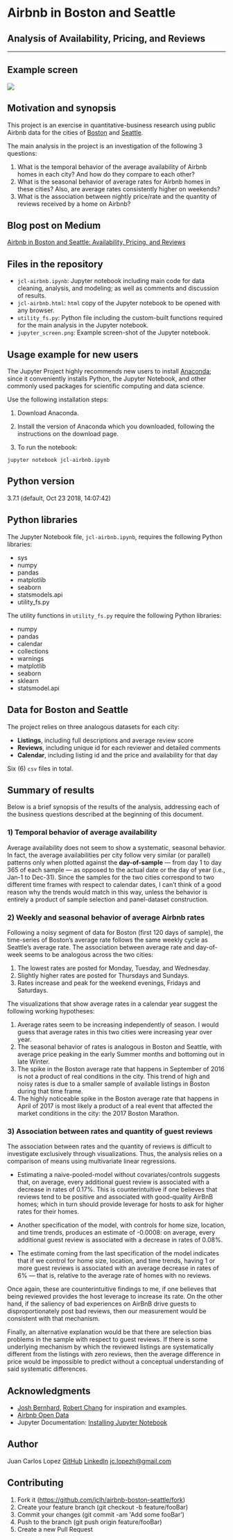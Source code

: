 # Airbnb in Boston and Seattle

## Analysis of Availability, Pricing, and Reviews

---

## Example screen

![](jupyter_screen.png)

## Motivation and synopsis

This project is an exercise in quantitative-business research using public Airbnb data for the cities of [Boston](https://www.kaggle.com/airbnb/boston) and [Seattle](https://www.kaggle.com/airbnb/seattle/data). 

The main analysis in the project is an investigation of the following 3 questions:

1. What is the temporal behavior of the average availability of Airbnb homes in each city? And how do they compare to each other?
2. What is the seasonal behavior of average rates for Airbnb homes in these cities? Also, are average rates consistently higher on weekends?
3. What is the association between nightly price/rate and the quantity of reviews received by a home on Airbnb?

## Blog post on Medium 

[Airbnb in Boston and Seattle: Availability, Pricing, and Reviews](https://medium.com/@jcl/airbnb-in-boston-and-seattle-d2a6daf82b11)

## Files in the repository

* `jcl-airbnb.ipynb`:  Jupyter notebook including main code for data cleaning, analysis, and modeling; as well as comments and discussion of results. 
* `jcl-airbnb.html`:  `html` copy of the Jupyter notebook to be opened with any browser. 
* `utility_fs.py`:  Python file including the custom-built functions required for the main analysis in the Jupyter notebook. 
* `jupyter_screen.png`:  Example screen-shot of the Jupyter notebook.

## Usage example for new users

The Jupyter Project highly recommends new users to install [Anaconda](https://www.anaconda.com/distribution/); since it conveniently installs Python, the Jupyter Notebook, and other commonly used packages for scientific computing and data science.

Use the following installation steps:

1. Download Anaconda.

2. Install the version of Anaconda which you downloaded, following the instructions on the download page.

3. To run the notebook:

```
jupyter notebook jcl-airbnb.ipynb
```

## Python version

3.7.1 (default, Oct 23 2018, 14:07:42) 

## Python libraries

The Jupyter Notebook file, `jcl-airbnb.ipynb`,  requires the following Python libraries:
- sys
- numpy
- pandas
- matplotlib
- seaborn
- statsmodels.api
- utility_fs.py

The utility functions in `utility_fs.py` require the following Python libraries:
- numpy
- pandas
- calendar
- collections
- warnings
- matplotlib
- seaborn
- sklearn
- statsmodel.api

## Data for Boston and Seattle

The project relies on three analogous datasets for each city:

* **Listings**, including full descriptions and average review score 
* **Reviews**, including unique id for each reviewer and detailed comments 
* **Calendar**, including listing id and the price and availability for that day

Six (6) `csv` files in total.

## Summary of results

Below is a brief synopsis of the results of the analysis, addressing each of the business questions described at the beginning of this document.

### 1)  Temporal behavior of average availability 

Average availability does not seem to show a systematic, seasonal behavior. In fact, the average availabilities per city follow very similar (or parallel) patterns only when plotted against the **day-of-sample** — from day 1 to day 365 of each sample — as opposed to the actual date or the day of year (i.e., Jan-1 to Dec-31). Since the samples for the two cities correspond to two different time frames with respect to calendar dates, I can’t think of a good reason why the trends would match in this way, unless the behavior is entirely a product of sample selection and panel-dataset construction.

### 2)  Weekly and seasonal behavior of average Airbnb rates 

Following a noisy segment of data for Boston (first 120 days of sample), the time-series of Boston’s average rate follows the same weekly cycle as Seattle’s average rate. The association between average rate and day-of-week seems to be analogous across the two cities:
1. The lowest rates are posted for Monday, Tuesday, and Wednesday.
2. Slightly higher rates are posted for Thursdays and Sundays.
3. Rates increase and peak for the weekend evenings, Fridays and Saturdays.

The visualizations that show average rates in a calendar year suggest the following working hypotheses: 
1. Average rates seem to be increasing independently of season. I would guess that average rates in this two cities were increasing year over year.
2. The seasonal behavior of rates is analogous in Boston and Seattle, with average price peaking in the early Summer months and bottoming out in late Winter.
3. The spike in the Boston average rate that happens in September of 2016 is not a product of real conditions in the city. This trend of high and noisy rates is due to a smaller sample of available listings in Boston during that time frame. 
4. The highly noticeable spike in the Boston average rate that happens in April of 2017 is most likely a product of a real event that affected the market conditions in the city: the 2017 Boston Marathon.

### 3)  Association between rates and quantity of guest reviews 

The association between rates and the quantity of reviews is difficult to investigate exclusively through visualizations. Thus, the analysis relies on a comparison of means using multivariate linear regressions.

* Estimating a naive-pooled-model without covariates/controls suggests that, on average, every additional guest review is associated with a decrease in rates of 0.17%. This is counterintuitive if one believes that reviews tend to be positive and associated with good-quality AirBnB homes; which in turn should provide leverage for hosts to ask for higher rates for their homes.

* Another specification of the model, with controls for home size, location, and time trends, produces an estimate of -0.0008: on average, every additional guest review is associated with a decrease in rates of 0.08%.

* The estimate coming from the last specification of the model indicates that if we control for home size, location, and time trends, having 1 or more guest reviews is associated with an average decrease in rates of 6% — that is, relative to the average rate of homes with no reviews. 

Once again, these are counterintuitive findings to me, if one believes that being reviewed provides the host leverage to increase its rate. On the other hand, if the saliency of bad experiences on AirBnB drive guests to disproportionately post bad reviews, then our measurement would be consistent with that mechanism.

Finally, an alternative explanation would be that there are selection bias problems in the sample with respect to guest reviews. If there is some underlying mechanism by which the reviewed listings are systematically different from the listings with zero reviews, then the average difference in price would be impossible to predict without a conceptual understanding of said systematic differences.

## Acknowledgments

* [Josh Bernhard](https://medium.com/@josh_2774), [Robert Chang](https://medium.com/@rchang) for inspiration and examples.
* [Airbnb Open Data](https://www.kaggle.com/airbnb)
* Jupyter Documentation: [Installing Jupyter Notebook](https://jupyter.readthedocs.io/en/latest/install.html)

## Author

Juan Carlos Lopez
[GitHub](https://github.com/jclh/)
[LinkedIn](https://www.linkedin.com/in/jclopezh/)
jc.lopezh@gmail.com

## Contributing

1. Fork it (https://github.com/jclh/airbnb-boston-seattle/fork)
2. Create your feature branch (git checkout -b feature/fooBar)
3. Commit your changes (git commit -am 'Add some fooBar')
4. Push to the branch (git push origin feature/fooBar)
5. Create a new Pull Request
